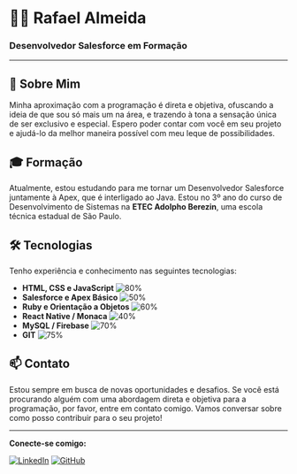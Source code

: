# 👨‍💻 Rafael Almeida

### Desenvolvedor Salesforce em Formação

---

## 📖 Sobre Mim

Minha aproximação com a programação é direta e objetiva, ofuscando a ideia de que sou só mais um na área, e trazendo à tona a sensação única de ser exclusivo e especial. Espero poder contar com você em seu projeto e ajudá-lo da melhor maneira possível com meu leque de possibilidades.

## 🎓 Formação

Atualmente, estou estudando para me tornar um Desenvolvedor Salesforce juntamente à Apex, que é interligado ao Java. Estou no 3º ano do curso de Desenvolvimento de Sistemas na **ETEC Adolpho Berezin**, uma escola técnica estadual de São Paulo.

## 🛠 Tecnologias

Tenho experiência e conhecimento nas seguintes tecnologias:

- **HTML, CSS e JavaScript** ![80%](https://progress-bar.dev/80)
- **Salesforce e Apex Básico** ![50%](https://progress-bar.dev/50)
- **Ruby e Orientação a Objetos** ![60%](https://progress-bar.dev/60)
- **React Native / Monaca** ![40%](https://progress-bar.dev/40)
- **MySQL / Firebase** ![70%](https://progress-bar.dev/70)
- **GIT** ![75%](https://progress-bar.dev/75)

## 📫 Contato

Estou sempre em busca de novas oportunidades e desafios. Se você está procurando alguém com uma abordagem direta e objetiva para a programação, por favor, entre em contato comigo. Vamos conversar sobre como posso contribuir para o seu projeto!

---

**Conecte-se comigo:**

[![LinkedIn](https://img.shields.io/badge/LinkedIn-0077B5?style=for-the-badge&logo=linkedin&logoColor=white)](https://www.linkedin.com/in/seu-perfil)
[![GitHub](https://img.shields.io/badge/GitHub-181717?style=for-the-badge&logo=github&logoColor=white)](https://github.com/seu-usuario)
